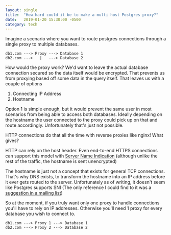 ```yaml
---
layout: single
title:  "How hard could it be to make a multi host Postgres proxy?"
date:   2019-01-20 15:30:00 -0500
category: tech
---
```


Imagine a scenario where you want to route postgres connections through a single proxy to multiple databases.
```
db1.com ---> Proxy ---> Database 1
db2.com --->   |   ---> Database 2
```
How would the proxy work? We'd want to leave the actual database connection secured so the data itself would be encrypted. That prevents us from proxying based off some data in the query itself. That leaves us with a couple of options
1. Connecting IP Address
1. Hostname

Option 1 is simple enough, but it would prevent the same user in most scenarios from being able to access both databases. Ideally depending on the hostname the user connected to the proxy could pick up on that and route accordingly. Unfortunately that's just not possible.

HTTP connections do that all the time with reverse proxies like nginx! What gives?

HTTP can rely on the host header. Even end-to-end HTTPS connections can support this model with [Server Name Indication](https://en.wikipedia.org/wiki/Server_Name_Indication) (although unlike the rest of the traffic, the hostname is sent unencrypted)

The hostname is just not a concept that exists for general TCP connections. That's why DNS exists, to transform the hostname into an IP address before it ever gets routed to the server. Unfortunately as of writing, it doesn't seem like Postgres supports SNI (The only reference I could find to it was a [suggestion in a mailing list](https://www.postgresql.org/message-id/CAPPwrB_tsOw8MtVaA_DFyOFRY2ohNdvMnLoA_JRr3yB67Rggmg%40mail.gmail.com))

So at the moment, if you truly want only one proxy to handle connections you'll have to rely on IP addresses. Otherwise you'll need 1 proxy for every database you wish to connect to.
```
db1.com ---> Proxy 1 ---> Database 1
db2.com ---> Proxy 2 ---> Database 2
```
